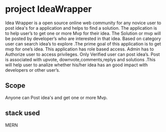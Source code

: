 # project IdeaWrapper
Idea Wrapper is a open source online web community for any novice user to post idea's for a application and helps to find a solution. The application is to help user’s to  get one or more Mvp for their idea. The Solution or mvp will be posted by developer’s who are interested in that idea. Based on category user can search idea’s to explore .The prime goal of this application is to get mvp for one’s idea. This application has role based access. Admin has to Authorize user to access privileges. Only Verified  user can  post idea’s. Post is associated with upvote, downvote,comments,replys and solutions .This will help user to analize whether his/her idea has an good  impact with developers or other user’s.
## Scope 
Anyone can Post idea's and get one or more Mvp.
## stack used 
MERN
